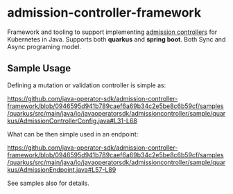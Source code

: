 # admission-controller-framework

Framework and tooling to support
implementing [admission controllers](https://kubernetes.io/docs/reference/access-authn-authz/admission-controllers/) for
Kubernetes in Java. Supports both **quarkus** and **spring boot**. Both Sync and Async programing model.

## Sample Usage

Defining a mutation or validation controller is simple as:

https://github.com/java-operator-sdk/admission-controller-framework/blob/0946595d941b789caef6a69b34c2e5be8c6b59cf/samples/quarkus/src/main/java/io/javaoperatorsdk/admissioncontroller/sample/quarkus/AdmissionControllerConfig.java#L31-L68

What can be then simple used in an endpoint:

https://github.com/java-operator-sdk/admission-controller-framework/blob/0946595d941b789caef6a69b34c2e5be8c6b59cf/samples/quarkus/src/main/java/io/javaoperatorsdk/admissioncontroller/sample/quarkus/AdmissionEndpoint.java#L57-L89

See samples also for details.
